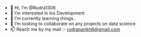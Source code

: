 - 👋 Hi, I’m @Rudra1306
- 👀 I’m interested in Ios Development
- 🌱 I’m currently learning things..
- 💞️ I’m looking to collaborate on any projects on data science
- 📫 Reach me by my mail :- rudraparikh6@gmail.com

<!---
Rudra1306/Rudra1306 is a ✨ special ✨ repository because its `README.md` (this file) appears on your GitHub profile.
You can click the Preview link to take a look at your changes.
--->
